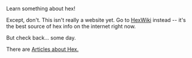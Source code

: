 ---
---

Learn something about hex!

<script type="application/json">
 ((dimensions 13x13)
  (annotations (
    (Bridge L6 J7)
    (Line L6 M5)
    (Line L6 M6)
    (Line J7 J6)
    (Line J6 I6)
    (Line E8 D9)
    (Dot D9)
    (Line D9 D10)
    (Bridge D10 B11)
    (Dot B11)
    (Line B11 A11)
    (Line B11 A12)
  ))
  (stones (
    (White F2) (Black C4) (White H1) (Black C7) (White D7) (Black C8) (White D8) (Black E9) (White L6) (Black K5) (White J6) (Black I7) (White I5) (Black H6) (White I6) (Black L4) (White H4) (Black M2) (White I3) (Black J2) (White E8) (Black C9) (White F7) (Black E7) (White H5) (Black M11) (White L11) (Black M10) (White K11) (Black L9) (White J10) (Black J8) (White I9) (Black I8) (White J7) (Black K8) (White I10) (Black J9) (White G11) (Black G5) (White G6) (Black G4) (White D4) (Black G8) (White H7) (Black G10) (White F11) (Black G7) (White H3) (Black G9) (White H9) (Black G3) (White F5) (Black H8) (White F9) (Black E6) (White I2) (Black I4) (White J3) (Black D5) (White K3) (Black J4) (White D10) (Black K12))))
</script>

Except, don't. This isn't really a website yet. Go to [HexWiki](https://www.hexwiki.net/index.php/Main_Page) instead -- it's the best source of hex info on the internet right now.

But check back... some day.

There are [Articles about Hex.](/articles)
